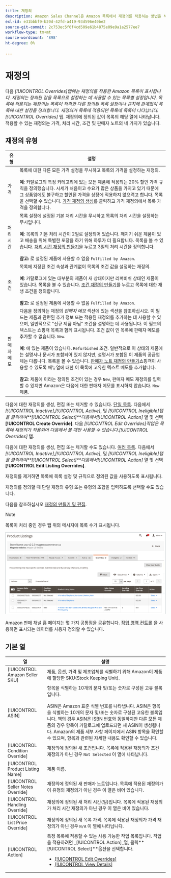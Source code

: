 ```yaml
---
title: 재정의
description: Amazon Sales Channel은 Amazon 목록에서 재정의를 적용하는 방법을 식별하고 관리하는 데 도움이 되는 재정의 탭을 제공합니다.
exl-id: e31bbbf9-b20d-42fd-a419-93d596e40be2
source-git-commit: 2c753ec5f6f4cd509e61b4875e09e9a1a2577ee7
workflow-type: tm+mt
source-wordcount: '898'
ht-degree: 0%

---
```


# 재정의

다음 _[!UICONTROL Overrides]_탭에는 재정의를 적용한 Amazon 목록이 표시됩니다. 재정의는 정의된 값을 목록으로 설정하는 데 사용할 수 있는 목록별 설정입니다. 목록에 적용되는 재정의는 목록이 적격한 다른 정의된 목록 설정이나 규칙에 관계없이 목록에 대한 설정을 정의합니다. 재정의가 목록에 적용되면 목록에 목록이 나타납니다._[!UICONTROL Overrides]_ 탭. 재정의에 정의된 값이 목록의 해당 열에 나타납니다. 적용할 수 있는 재정의는 가격, 처리 시간, 조건 및 판매자 노트의 네 가지가 있습니다.

## 재정의 유형

| 유형 | 설명 |
|---|---|
| 가격 | 목록에 대한 다른 모든 가격 설정을 무시하고 목록의 가격을 설정하는 재정의. <br><br>**예**: 카탈로그의 특정 카테고리에 있는 모든 제품에 적용되는 20% 할인 가격 규칙을 정의했습니다. 시세가 처음이고 수요가 많은 상품을 가지고 있기 때문에 그 상품임에도 불구하고 할인된 가격을 상장에 적용하지 않으려고 합니다. 목록을 선택할 수 있습니다. [가격 재정의 생성](./creating-editing-overrides.md#edit-override-single-listing)를 클릭하고 가격 재정의에서 목록 가격을 정의합니다. |
| 처리 시간 | 목록 설정에 설정된 기본 처리 시간을 무시하고 목록의 처리 시간을 설정하는 무시입니다.<br><br>**예**: 목록의 기본 처리 시간이 2일로 설정되어 있습니다. 깨지기 쉬운 제품이 있고 배송을 위해 특별한 포장을 하기 위해 하루가 더 필요합니다. 목록을 볼 수 있습니다. [처리 시간 재정의 만들기](./creating-editing-overrides.md#edit-override-single-listing)을 누르고 3일의 처리 시간을 정의합니다.<br><br>**참고:** 로 설정된 제품에 사용할 수 없음 `Fulfilled by Amazon`. |
| 조건 | 목록에 지정된 조건 속성과 관계없이 목록의 조건 값을 설정하는 재정의.<br><br>**예**: 카탈로그에 있는 대부분의 제품이 새 상태이지만 리퍼비쉬 상태인 제품이 있습니다. 목록을 볼 수 있습니다. [조건 재정의 만들기](./creating-editing-overrides.md#edit-override-single-listing)를 누르고 목록에 대한 재생 조건을 정의합니다.<br><br>**참고:** 로 설정된 제품에 사용할 수 없음 `Fulfilled by Amazon`. |
| 판매자 메모 | 다음을 정의하는 재정의 _판매자 메모_ 섹션에 있는 섹션을 참조하십시오. 이 필드는 제품과 관련된 추가 정보 또는 적용된 재정의를 추가하는 데 사용할 수 있으며, 일반적으로 &quot;신규 제품 아님&quot; 조건을 설명하는 데 사용됩니다. 이 필드의 텍스트는 쇼핑객 목록과 함께 표시됩니다. 조건 값이 인 목록에 판매자 메모를 추가할 수 없습니다. `New`. <br><br>**예**: 에 있는 제품이 있습니다. `Refurbished` 조건. 일반적으로 이 상태의 제품에는 설명서나 문서가 포함되어 있지 않지만, 설명서가 포함된 이 제품의 공급업체는 다릅니다. 목록을 볼 수 있습니다. [판매자 노트 재정의 만들기](./creating-editing-overrides.md#edit-override-single-listing)쇼핑객이 사용할 수 있도록 매뉴얼에 대한 이 목록에 고유한 텍스트 메모를 추가합니다.<br><br>**참고**: 제품에 이라는 정의된 조건이 있는 경우 `New`, 판매자 메모 재정의를 입력할 수 있지만 Amazon은 다음에 대한 판매자 메모를 표시하지 않습니다. `New` 제품. |

다음에 대한 재정의를 생성, 편집 또는 제거할 수 있습니다. [단일 목록](./creating-editing-overrides.md#edit-override-single-listing). 다음에서 _[!UICONTROL Inactive]_,_[!UICONTROL Active]_, 및 _[!UICONTROL Ineligible]_탭을 클릭하여&#x200B;**[!UICONTROL Select]**다음에서_[!UICONTROL Action]_ 열 및 선택 **[!UICONTROL Create Override]**. 다음 _[!UICONTROL Edit Overrides]_작업은 목록에 재정의가 적용되어 다음에서 볼 때만 사용할 수 있습니다._[!UICONTROL Overrides]_ 탭.

다음에 대한 재정의를 생성, 편집 또는 제거할 수도 있습니다. [여러 목록](./creating-editing-overrides.md#edit-override-multiple-listings). 다음에서 _[!UICONTROL Inactive]_,_[!UICONTROL Active]_, 및 _[!UICONTROL Ineligible]_탭을 클릭하여&#x200B;**[!UICONTROL Select]**다음에서_[!UICONTROL Action]_ 열 및 선택 **[!UICONTROL Edit Listing Overrides]**.

재정의를 제거하면 목록에 목록 설정 및 규칙으로 정의된 값을 사용하도록 표시됩니다.

재정의를 정의할 때 단일 재정의 유형 또는 유형의 조합을 입력하도록 선택할 수도 있습니다.

다음을 참조하십시오 [재정의 만들기 및 편집](./creating-editing-overrides.md).

>[!NOTE]
>
>목록이 처리 중인 경우 탭 위의 메시지에 목록 수가 표시됩니다.

![탭 무시](assets/amazon-overrides.png)

Amazon 판매 채널 홈 페이지는 몇 가지 공통점을 공유합니다. [작업 영역 컨트롤](./workspace-controls.md) 을 사용하면 표시되는 데이터를 사용자 정의할 수 있습니다.

## 기본 열

| 열 | 설명 |
|---|---|
| [!UICONTROL Amazon Seller SKU] | 제품, 옵션, 가격 및 제조업체를 식별하기 위해 Amazon이 제품에 할당한 SKU(Stock Keeping Unit). |
| [!UICONTROL ASIN] | 항목을 식별하는 10개의 문자 및/또는 숫자로 구성된 고유 블록입니다.<br><br>ASIN은 Amazon 표준 식별 번호를 나타냅니다. ASIN은 항목을 식별하는 10개의 문자 및/또는 숫자로 구성된 고유한 블록입니다. 책의 경우 ASIN은 ISBN 번호와 동일하지만 다른 모든 제품의 경우 항목이 카탈로그에 업로드되면 새 ASIN이 생성됩니다. Amazon의 제품 세부 사항 페이지에서 ASIN 항목을 확인할 수 있으며, 항목과 관련된 자세한 내용도 확인할 수 있습니다. |
| [!UICONTROL Condition Override] | 재정의에 정의된 새 조건입니다. 목록에 적용된 재정의가 조건 재정의가 아닌 경우 `Not Selected` 이 열에 나타납니다. |
| [!UICONTROL Product Listing Name] | 제품 이름. |
| [!UICONTROL Seller Notes Override] | 재정의에 정의된 새 판매자 노트입니다. 목록에 적용된 재정의가 이 유형의 재정의가 아닌 경우 이 열은 비어 있습니다. |
| [!UICONTROL Handling Override] | 재정의에 정의된 새 처리 시간(일)입니다. 목록에 적용된 재정의가 처리 시간 재정의가 아닌 경우 이 열은 비어 있습니다. |
| [!UICONTROL List Price Override] | 재정의에 정의된 새 목록 가격. 목록에 적용된 재정의가 가격 재정의가 아닌 경우 `N/A` 이 열에 나타납니다. |
| [!UICONTROL Action] | 특정 목록에 적용할 수 있는 사용 가능한 작업 목록입니다. 작업을 적용하려면 _[!UICONTROL Action]_열, 클릭&#x200B;**[!UICONTROL Select]**옵션을 선택합니다.<ul><li>[[!UICONTROL Edit Overrides]](./creating-editing-overrides.md#edit-override-single-listing)</li><li>[[!UICONTROL View Details]](./product-listing-details.md)</li></ul> |
